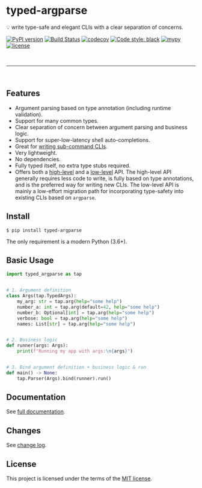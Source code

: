 # typed-argparse

💡 write type-safe and elegant CLIs with a clear separation of concerns.

[![PyPI version](https://badge.fury.io/py/typed-argparse.svg)](https://badge.fury.io/py/typed-argparse)
[![Build Status](https://github.com/typed-argparse/typed-argparse/workflows/ci/badge.svg)](https://github.com/typed-argparse/typed-argparse/actions?query=workflow%3Aci)
[![codecov](https://codecov.io/gh/typed-argparse/typed-argparse/branch/master/graph/badge.svg?token=6I98R2661Z)](https://codecov.io/gh/typed-argparse/typed-argparse)
[![Code style: black](https://img.shields.io/badge/code%20style-black-000000.svg)](https://github.com/psf/black)
[![mypy](https://img.shields.io/badge/mypy-strict-blue)](http://mypy-lang.org/)
[![license](https://img.shields.io/github/license/mashape/apistatus.svg)](LICENSE)


<br>

---

<br>

## Features

- Argument parsing based on type annotation (including runtime validation).
- Support for many common types.
- Clear separation of concern between argument parsing and business logic.
- Support for super-low-latency shell auto-completions.
- Great for [writing sub-command CLIs](https://typed-argparse.github.io/typed-argparse/high_level_api/#sub-commands).
- Very lightweight.
- No dependencies.
- Fully typed itself, no extra type stubs required.
- Offers both a [high-level](https://typed-argparse.github.io/typed-argparse/high_level_api) and a [low-level](https://typed-argparse.github.io/typed-argparse/low_level_api) API.
  The high-level API generally requires less code to write, is fully based on type annotations, and is the preferred way for writing new CLIs.
  The low-level API is mainly a low-effort migration path for incorporating type-safety into existing CLIs based on `argparse`.


## Install

```console
$ pip install typed-argparse
```

The only requirement is a modern Python (3.6+).


## Basic Usage

```python
import typed_argparse as tap


# 1. Argument definition
class Args(tap.TypedArgs):
    my_arg: str = tap.arg(help="some help")
    number_a: int = tap.arg(default=42, help="some help")
    number_b: Optional[int] = tap.arg(help="some help")
    verbose: bool = tap.arg(help="some help")
    names: List[str] = tap.arg(help="some help")


# 2. Business logic
def runner(args: Args):
    print(f"Running my app with args:\n{args}")


# 3. Bind argument definition + business logic & run
def main() -> None:
    tap.Parser(Args).bind(runner).run()
```


## Documentation

See [full documentation](https://typed-argparse.github.io/typed-argparse/).


## Changes

See [change log](CHANGES.md).


## License

This project is licensed under the terms of the [MIT license](LICENSE).
